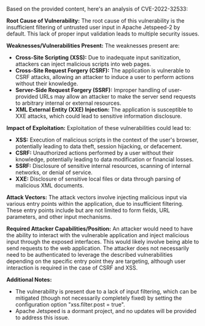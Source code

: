 Based on the provided content, here's an analysis of CVE-2022-32533:

**Root Cause of Vulnerability:**
The root cause of this vulnerability is the insufficient filtering of untrusted user input in Apache Jetspeed-2 by default. This lack of proper input validation leads to multiple security issues.

**Weaknesses/Vulnerabilities Present:**
The weaknesses present are:
*   **Cross-Site Scripting (XSS):**  Due to inadequate input sanitization, attackers can inject malicious scripts into web pages.
*   **Cross-Site Request Forgery (CSRF):** The application is vulnerable to CSRF attacks, allowing an attacker to induce a user to perform actions without their knowledge.
*   **Server-Side Request Forgery (SSRF):** Improper handling of user-provided URLs may allow an attacker to make the server send requests to arbitrary internal or external resources.
*   **XML External Entity (XXE) Injection:** The application is susceptible to XXE attacks, which could lead to sensitive information disclosure.

**Impact of Exploitation:**
Exploitation of these vulnerabilities could lead to:
*   **XSS:** Execution of malicious scripts in the context of the user's browser, potentially leading to data theft, session hijacking, or defacement.
*   **CSRF:** Unauthorized actions performed by a user without their knowledge, potentially leading to data modification or financial losses.
*   **SSRF:** Disclosure of sensitive internal resources, scanning of internal networks, or denial of service.
*   **XXE:** Disclosure of sensitive local files or data through parsing of malicious XML documents.

**Attack Vectors:**
The attack vectors involve injecting malicious input via various entry points within the application, due to insufficient filtering. These entry points include but are not limited to form fields, URL parameters, and other input mechanisms.

**Required Attacker Capabilities/Position:**
An attacker would need to have the ability to interact with the vulnerable application and inject malicious input through the exposed interfaces. This would likely involve being able to send requests to the web application. The attacker does not necessarily need to be authenticated to leverage the described vulnerabilities depending on the specific entry point they are targeting, although user interaction is required in the case of CSRF and XSS.

**Additional Notes:**
*   The vulnerability is present due to a lack of input filtering, which can be mitigated (though not necessarily completely fixed) by setting the configuration option "xss.filter.post = true".
*   Apache Jetspeed is a dormant project, and no updates will be provided to address this issue.